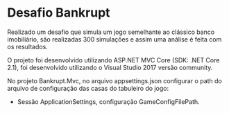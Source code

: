 # Desafio Bankrupt

Realizado um desafio que simula um jogo semelhante ao clássico banco imobiliário, são realizadas 300 simulações e assim uma análise é feita com os resultados.

O projeto foi desenvolvido utilizando ASP.NET MVC Core (SDK: .NET Core 2.1), foi desenvolvido utilizando o Visual Studio 2017 versão community.

No projeto Bankrupt.Mvc, no arquivo appsettings.json configurar o path do arquivo de configuração das casas do tabuleiro do jogo:
- Sessão ApplicationSettings, configuração GameConfigFilePath.
